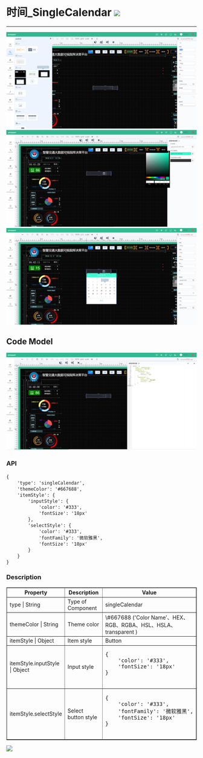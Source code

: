# 时间\_SingleCalendar ![](/assets/Clock.png)

---
![](/assets/controls/SingleCalendar01.png)
![](/assets/controls/SingleCalendar03.png)
![](/assets/controls/SingleCalendar04.png)
## Code Model
![](/assets/controls/SingleCalendar02.png)

### API

```
{
    'type': 'singleCalendar',
    'themeColor': '#667688',
    'itemStyle': {
        'inputStyle': {
            'color': '#333',
            'fontSize': '18px'
        },
        'selectStyle': {
            'color': '#333',
            'fontFamily': '微软雅黑',
            'fontSize': '18px'
        }
    }
}
```

### Description


<table border="1">
    <tr>
        <th width="15%"> Property </th>
        <th width="30%">Description</th>
        <th>Value</th>
    </tr>
    <tr>
        <td> type | String </td>
        <td>Type of Component </td>
        <td> singleCalendar </td>
    </tr>
    <tr>
        <td> themeColor | String</td>
        <td> Theme color </td>
        <td> \#667688 ('Color Name'、HEX、RGB、RGBA、HSL、HSLA、transparent ) </td>
    </tr>
    <tr>
        <td> itemStyle | Object </td>
        <td> Item style </td>
        <td>Button</td>
    </tr>
    <tr>
        <td> itemStyle.inputStyle | Object</td>
        <td> Input style </td>
        <td><pre>
{
    'color': '#333',
    'fontSize': '18px'
}
        </pre></td>
    </tr>
    <tr>
        <td> itemStyle.selectStyle </td>
        <td> Select button style  </td>
        <td><pre>
{
    'color': '#333',
    'fontFamily': '微软雅黑',
    'fontSize': '18px'
}
        </pre></td>
    </tr>
</table>


![](/assets/singleCalendar.png)

